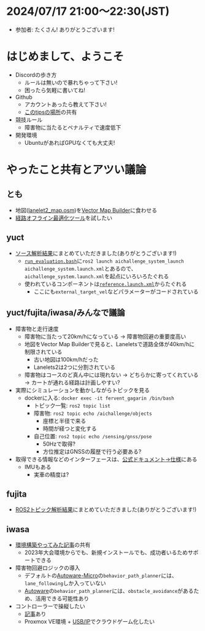 # 2024/07/17 21:00～22:30(JST)
- 参加者: たくさん! ありがとうございます!

# はじめまして、ようこそ
- Discordの歩き方
  - ルールは無いので暴れちゃって下さい!
  - 困ったら気軽に書いてね!
- Github
  - アカウントあったら教えて下さい!
  - [このtipsの場所](https://github.com/ChallengeClub/aichallenge2024-tips/)の共有
- 競技ルール
  - 障害物に当たるとペナルティで速度低下
- 開発環境
  - UbuntuがあればGPUなくても大丈夫!
 
# やったこと共有とアツい議論
## とも
- 地図([lanelet2_map.osm](https://github.com/AutomotiveAIChallenge/aichallenge-2024/blob/main/aichallenge/workspace/src/aichallenge_submit/aichallenge_submit_launch/map/lanelet2_map.osm))を[Vector Map Builder](https://tools.tier4.jp/vector_map_builder_ll2/)に食わせる
- [経路オフライン最適化ツール](https://zenn.dev/tamago117/articles/b021d2fcb875cc)を試したい
## yuct
- [ソース解析結果](memo-share/yu/read_code.md)にまとめていただきました(ありがとうございます!)
  - [`run_evaluation.bash`](https://github.com/AutomotiveAIChallenge/aichallenge-2024/blob/main/aichallenge/run_evaluation.bash)に`ros2 launch aichallenge_system_launch aichallenge_system.launch.xml`とあるので、`aichallenge_system.launch.xml`を起点にいろいろたぐれる
  - 使われているコンポーネントは[`reference.launch.xml`](https://github.com/AutomotiveAIChallenge/aichallenge-2024/blob/main/aichallenge/workspace/src/aichallenge_submit/aichallenge_submit_launch/launch/reference.launch.xml)からたぐれる
    - ここにも`external_target_vel`などパラメーターがコードされている
## yuct/fujita/iwasa/みんなで議論
- 障害物と走行速度
  - 障害物に当たって20km/hになっている -> 障害物回避の重要度高い
  - 地図をVector Map Builderで見ると、Laneletsで道路全体が40km/hに制限されている
    - 古い地図は100km/hだった
    - Lanelets2は2つに分割されている
  - 障害物はコースのど真ん中には現れない -> どちらかに寄ってくれている -> カートが通れる経路は計画しやすい?
- 実際にシミュレーションを動かしながらトピックを見る
  - dockerに入る: `docker exec -it fervent_gagarin /bin/bash`
    - トピック一覧: `ros2 topic list`
    - 障害物: `ros2 topic echo /aichallenge/objects`
      - 座標と半径で来る
      - 時間が経つと変化する
    - 自己位置: `ros2 topic echo /sensing/gnss/pose`
      - 50Hzで取得?
      - 方位推定はGNSSの履歴で行う必要ある?
- 取得できる情報などのインターフェースは、[公式ドキュメント->仕様](https://automotiveaichallenge.github.io/aichallenge-documentation-2024/specifications/interface.html)にある
  - IMUもある
    - 実車の精度は?
## fujita
- [ROS2トピック解析結果](20240717_fujita.md)にまとめていただきました(ありがとうございます!)
## iwasa
- [環境構築やってみた記事](https://qiita.com/kiwsdiv/items/012c9c15d419b78c6055)の共有
  - 2023年大会環境からでも、新規インストールでも、成功者いるためサポートできる
- 障害物回避ロジックの導入
  - デフォルトの[Autoware-Micro](https://automotiveaichallenge.github.io/aichallenge-documentation-2024/development/main-module.html)の`behavior_path_planner`には、`lane_following`しか入っていない
  - [Autoware](https://autowarefoundation.github.io/autoware-documentation/main/design/autoware-architecture/node-diagram/)の`behavior_path_planner`には、`obstacle_avoidance`があるため、活用できる可能性あり
- コントローラーで操縦したい
  - [記事](https://qiita.com/Arata-stu/items/b50b2a1895974b33b1df)あり
  - Proxmox VE環境 + [USB/IP](https://wiki.archlinux.jp/index.php/USB/IP)でクラウドゲーム化したい
